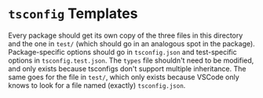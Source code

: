 # `tsconfig` Templates

Every package should get its own copy of the three files in this directory and the one in `test/` (which should go in an
analogous spot in the package). Package-specific options should go in `tsconfig.json` and test-specific options in
`tsconfig.test.json`. The `types` file shouldn't need to be modified, and only exists because tsconfigs don't support
multiple inheritance. The same goes for the file in `test/`, which only exists because VSCode only knows to look for a
file named (exactly) `tsconfig.json`.
